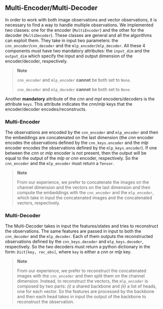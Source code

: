 ## Multi-Encoder/Multi-Decoder
In order to work with both image observations and vector observations, it is necessary to find a way to handle multiple observations. We implemented two classes: one for the encoder (`MultiEncoder`) and the other for the decoder (`MultiDecoder`). These classes are general and all the algorithms can exploit them. They take in input two parameters: the `cnn_encoder`/`cnn_decoder` and the `mlp_encoder`/`mlp_decoder`. All these 4 components must have two mandatory attributes: the `input_dim` and the `output_dim` which specify the input and output dimension of the encoder/decoder, respectively.
> **Note**
>
> `cnn_encoder` and `mlp_encoder` **cannot** be both set to `None`.
>
> `cnn_decoder` and `mlp_decoder` **cannot** be both set to `None`.

Another **mandatory** attribute of the *cnn* and *mpl* encoders/decoders is the attribute `keys`. This attribute indicates the *cnn*/*mlp* keys that the encoder/decoder encodes/reconstructs.

### Multi-Encoder
The observations are encoded by the `cnn_encoder` and `mlp_encoder` and then the embeddings are concatenated on the last dimension (the *cnn* encoder encodes the observations defined by the `cnn_keys.encoder` and the *mlp* encoder encodes the observations defined by the `mlp_keys.encoder`). If one between the *cnn* or *mlp* encoder is not present, then the output will be equal to the output of the *mlp* or *cnn* encoder, respectively. So the `cnn_encoder` and the `mlp_encoder` must return a `Tensor`.

> **Note**
>
> From our experience, we prefer to concatenate the images on the channel dimension and the vectors on the last dimension and then compute the embeddings with the `cnn_encoder` and the `mlp_encoder`, which take in input the concatenated images and the concatenated vectors, respectively.

### Multi-Decoder
The Multi-Decoder takes in input the features/states and tries to reconstruct the observations. The same features are passed in input to both the `cnn_decoder` and the `mlp_decoder`. Each of them outputs the reconstructed observations defined by the `cnn_keys.decoder` and `mlp_keys.decoder`, respectively. So the two decoders must return a python dictionary in the form: `Dict[key, rec_obs]`, where `key` is either a *cnn* or *mlp* key.

> **Note**
>
> From our experience, we prefer to reconstruct the concatenated images with the `cnn_encoder` and then split them on the channel dimension. Instead, to reconstruct the vectors, the `mlp_encoder` is composed by two parts: *(i)* a shared backbone and *(ii)* a list of heads, one for each vector. So the features are processed by the backbone and then each head takes in input the output of the backbone to reconstruct the observation.